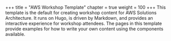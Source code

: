 +++
title = "AWS Workshop Template"
chapter = true
weight = 100
+++
This template is the default for creating workshop content for AWS Solutions Architecture. It runs on Hugo, is driven by Markdown, and provides an interactive experience for workshop attendees. The pages in this template provide examples for how to write your own content using the components available.

